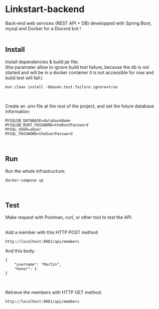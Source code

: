 # Linkstart-backend
Back-end web services (REST API + DB) developped with Spring Boot, mysql and Docker for a Discord bot !  
<br>

## Install
Install dependencies & build jar file:  
(the paramater allow to ignore build test failure, because the db is not started and will be in a docker container it is not accessible for now and build test will fail.)
```
mvn clean install -Dmaven.test.failure.ignore=true
```
<br>

Create an .env file at the root of the project, and set the future database information:
```
MYSQLDB_DATABASE=databaseName
MYSQLDB_ROOT_PASSWORD=theRootPassword
MYSQL_USER=aUser
MYSQL_PASSWORD=theUserPassword
```
<br>

## Run
Run the whole infrastructure:
```
docker-compose up
```
<br>

## Test
Make request with Postman, curl, or other tool to test the API.
<br>
<br>

Add a member with this HTTP POST method:
```
http://localhost:8081/api/members
```
And this body:
```
{
    "username": "Martin",
    "honor": 1
}
```
<br>

Retrieve the members with HTTP GET method:
```
http://localhost:8081/api/members
```
